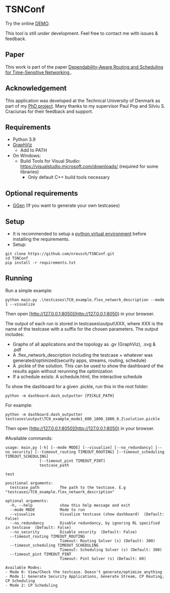 # TSNConf

Try the online [DEMO](https://tsnconf-demo.herokuapp.com/).

This tool is still under development. Feel free to contact me with issues & feedback.

## Paper

This work is part of the paper [Dependability-Aware Routing and Scheduling for Time-Sensitive Networking
](https://arxiv.org/abs/2109.05883).

## Acknowledgement
This application was developed at the Technical University of Denmark as part of my [PhD project](https://orbit.dtu.dk/en/persons/niklas-reusch/publications/).
Many thanks to my supervisor Paul Pop and Silviu S. Craciunas for their feedback and support.

## Requirements
- Python 3.9
- [GraphViz](https://graphviz.org/download/)
    - Add to PATH
- On Windows: 
    - Build Tools for Visual Studio: https://visualstudio.microsoft.com/downloads/ (required for some libraries) 
        - Only default C++ build tools necessary

## Optional requirements
- [GGen](https://github.com/perarnau/ggen) (If you want to generate your own testcases)

## Setup
- It is recommended to setup a [python virtual environment](https://docs.python.org/3/library/venv.html) before installing the requirements.
- Setup:
```
git clone https://github.com/nreusch/TSNConf.git
cd TSNConf
pip install -r requirements.txt
```

## Running
Run a simple example:
```
python main.py .\testcases\TC0_example.flex_network_description --mode 1 --visualize
```

Then open [http://127.0.0.1:8050](http://127.0.0.1:8050) in your browser.

The output of each run is stored in testcases\output\XXX\, where XXX is the name of the testcase with a suffix for the chosen parameters.
The output includes:
- Graphs of all applications and the topology as .gv (GraphViz), .svg & .pdf
- A .flex_network_description including the testcase + whatever was generated/optimized(security apps, streams, routing, schedule)
- A .pickle of the solution. This can be used to show the dashboard of the results again without rerunning the optimization
- If a schedule exists: A schedule.html, the interactive schedule

To show the dashboard for a given .pickle, run this in the root folder:
```
python -m dashboard.dash_outputter [PICKLE_PATH]
```

For example:
```
python -m dashboard.dash_outputter testcases\output\TC0_example_mode1_600_1800_1800_0.2\solution.pickle
```

Then open [http://127.0.0.1:8050](http://127.0.0.1:8050) in your browser.

#Available commands:
```
usage: main.py [-h] [--mode MODE] [--visualize] [--no_redundancy] [--no_security] [--timeout_routing TIMEOUT_ROUTING] [--timeout_scheduling TIMEOUT_SCHEDULING]
               [--timeout_pint TIMEOUT_PINT]
               testcase_path

test

positional arguments:
  testcase_path         The path to the testcase. E.g "testcases/TC0_example.flex_network_description"

optional arguments:
  -h, --help            show this help message and exit
  --mode MODE           Mode to run
  --visualize           Visualize testcase (show dashboard)  (Default: False)
  --no_redundancy       Disable redundancy, by ignoring RL specified in testcase  (Default: False)
  --no_security         Disable security  (Default: False)
  --timeout_routing TIMEOUT_ROUTING
                        Timeout: Routing Solver (s) (Default: 300)
  --timeout_scheduling TIMEOUT_SCHEDULING
                        Timeout: Scheduling Solver (s) (Default: 300)
  --timeout_pint TIMEOUT_PINT
                        Timeout: Pint Solver (s) (Default: 60)

Available Modes:
- Mode 0: View/Check the testcase. Doesn't generate/optimize anything
- Mode 1: Generate Security Applications, Generate Stream, CP Routing, CP Scheduling
- Mode 2: CP Scheduling
```
